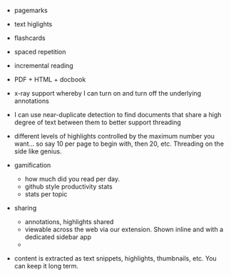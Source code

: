 - pagemarks

- text higlights

- flashcards

- spaced repetition

- incremental reading

- PDF + HTML  + docbook

- x-ray support whereby I can turn on and turn off the underlying annotations

- I can use near-duplicate detection to find documents that share a high degree
  of text between them to better support threading

- different levels of highlights controlled by the maximum number you want... so
  say 10 per page to begin with, then 20, etc. Threading on the side like genius.

- gamification
    - how much did you read per day.
    - github style productivity stats
    - stats per topic
- sharing
    - annotations, highlights shared
    - viewable across the web via our extension. Shown inline and with a
      dedicated sidebar app
    -

- content is extracted as text snippets, highlights, thumbnails, etc.  You can
  keep it long term.

